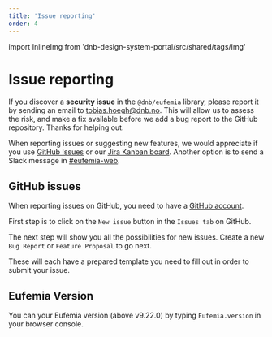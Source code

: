 ```yaml
---
title: 'Issue reporting'
order: 4
---
```


import InlineImg from 'dnb-design-system-portal/src/shared/tags/Img'

# Issue reporting

If you discover a **security issue** in the `@dnb/eufemia` library, please report it by sending an
email to [tobias.hoegh@dnb.no](mailto:tobias.hoegh@dnb.no). This will allow us to assess the risk, and make a fix available before we add a
bug report to the GitHub repository. Thanks for helping out.

When reporting issues or suggesting new features, we would appreciate if you use [GitHub Issues](https://github.com/dnbexperience/eufemia/issues) or our [Jira Kanban board](https://jira.tech.dnb.no/projects/EDS/summary#). Another option is to send a Slack message in [#eufemia-web](https://dnb-it.slack.com/archives/CMXABCHEY).

## GitHub issues

When reporting issues on GitHub, you need to have a [GitHub account](https://github.com/join).

First step is to click on the `New issue` button in the `Issues tab` on GitHub.

<InlineImg src="/images/report-issue.png" width="900" alt="Screenshot of the location of new issue button on GitHub" top bottom/>

The next step will show you all the possibilities for new issues. Create a new `Bug Report` or `Feature Proposal` to go next.

<InlineImg src="/images/report-issue-part-2.png" width="900" alt="Screenshot of the possibilities in creating a new issue" top/>

These will each have a prepared template you need to fill out in order to submit your issue.

## Eufemia Version

You can your Eufemia version (above v9.22.0) by typing `Eufemia.version` in your browser console.
